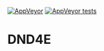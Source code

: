 [![AppVeyor](https://img.shields.io/appveyor/ci/walton713/dnd4e.svg?style=plastic)](https://ci.appveyor.com/project/walton713/dnd4e)
[![AppVeyor tests](https://img.shields.io/appveyor/tests/walton713/dnd4e.svg?style=plastic)](https://ci.appveyor.com/project/walton713/dnd4e)

# DND4E